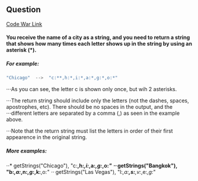 ## Question

[Code War Link](https://www.codewars.com/kata/5b358a1e228d316283001892)

#### You receive the name of a city as a string, and you need to return a string that shows how many times each letter shows up in the string by using an asterisk (*).

##### For example:

```javascript
"Chicago"  -->  "c:**,h:*,i:*,a:*,g:*,o:*"
```

⋅⋅⋅As you can see, the letter c is shown only once, but wih 2 asterisks.

⋅⋅⋅The return string should include only the letters (not the dashes, spaces, apostrophes, etc). There should be no spaces in the output, and the ⋅⋅⋅different letters are separated by a comma (,) as seen in the example above.

⋅⋅⋅Note that the return string must list the letters in order of their first appearence in the original string.

##### More examples:

⋅⋅* getStrings("Chicago"), "c:**,h:*,i:*,a:*,g:*,o:*"
⋅⋅* getStrings("Bangkok"), "b:*,a:*,n:*,g:*,k:**,o:*"
⋅⋅* getStrings("Las Vegas"), "l:*,a:**,s:**,v:*,e:*,g:*"
